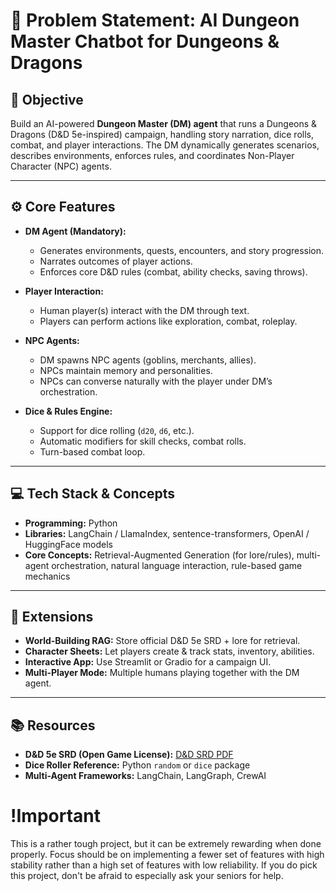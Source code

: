 # 🎲 Problem Statement: AI Dungeon Master Chatbot for Dungeons & Dragons

## 🎯 Objective

Build an AI-powered **Dungeon Master (DM) agent** that runs a Dungeons & Dragons (D\&D 5e-inspired) campaign, handling story narration, dice rolls, combat, and player interactions. The DM dynamically generates scenarios, describes environments, enforces rules, and coordinates Non-Player Character (NPC) agents.

---

## ⚙️ Core Features

* **DM Agent (Mandatory):**

  * Generates environments, quests, encounters, and story progression.
  * Narrates outcomes of player actions.
  * Enforces core D\&D rules (combat, ability checks, saving throws).

* **Player Interaction:**

  * Human player(s) interact with the DM through text.
  * Players can perform actions like exploration, combat, roleplay.

* **NPC Agents:**

  * DM spawns NPC agents (goblins, merchants, allies).
  * NPCs maintain memory and personalities.
  * NPCs can converse naturally with the player under DM’s orchestration.

* **Dice & Rules Engine:**

  * Support for dice rolling (`d20`, `d6`, etc.).
  * Automatic modifiers for skill checks, combat rolls.
  * Turn-based combat loop.

---

## 💻 Tech Stack & Concepts

* **Programming:** Python
* **Libraries:** LangChain / LlamaIndex, sentence-transformers, OpenAI / HuggingFace models
* **Core Concepts:** Retrieval-Augmented Generation (for lore/rules), multi-agent orchestration, natural language interaction, rule-based game mechanics

---

## 🚀 Extensions

* **World-Building RAG:** Store official D\&D 5e SRD + lore for retrieval.
* **Character Sheets:** Let players create & track stats, inventory, abilities.
* **Interactive App:** Use Streamlit or Gradio for a campaign UI.
* **Multi-Player Mode:** Multiple humans playing together with the DM agent.

---

## 📚 Resources

* **D\&D 5e SRD (Open Game License):** [D\&D SRD PDF](https://media.wizards.com/2016/downloads/DND/SRD-OGL_V5.1.pdf)
* **Dice Roller Reference:** Python `random` or `dice` package
* **Multi-Agent Frameworks:** LangChain, LangGraph, CrewAI

# !Important

This is a rather tough project, but it can be extremely rewarding when done properly. Focus should be on implementing a fewer set of features with high stability rather than a high set of features with low reliability. If you do pick this project, don't be afraid to especially ask your seniors for help. 